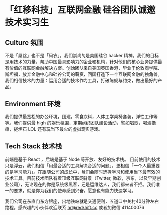 # 「红移科技」互联网金融 硅谷团队诚邀技术实习生

## Culture 氛围

不是「屌丝」也不是「码农」，我们崇尚的是美国硅谷 hacker 精神。我们的目标是用技术的力量，帮助中国最具影响力的企业和机构，针对他们的核心业务提供最有价值的互联网金融解决方案。创始团队来自美国英国香港，毕业于伦敦商学院、斯坦福，放弃金融中心和硅谷公司的薪资，回国打造下一个互联网金融的独角兽。我们相信技术的力量：运用合适的技术作为工具，打破陈规与约束，做出最好的产品。

## Environment 环境

我们提供最宽松的办公环境，团建，零食饮料，人体工学桌椅套装，弹性工作等等。我们提供最 high 的娱乐氛围，定期组织团队建设活动，譬如唱歌，喝酒撸串，搓炉石 LOL 还有玩当下最火的虚拟现实游戏。

## Tech Stack 技术栈

前端是基于 React ，后端是基于 Node 等开放、友好的技术栈。 目前使用的技术只是浮云，我们相信「用最合适的工具解决合适的问题」，更相信「一个人最重要的是学习能力」。在跟随公司的成长中，我们会随时选择学习和使用当下最有效的技术工具。目前技术团队有着顶级互联网背景（Twitter, 微软，京东，以及早期创业公司），无论现在的你是系统级黑客，还是运维达人，我们都来者不拒。我们唯一的要求，就是你为我们的使命感到兴奋，愿意也有能力快速学习。

我们公司在东直门东方银座，出地铁站就是交通便利，五道口中关村40分钟左右路程。感兴趣的小伙伴欢迎联系 hr@redshift.cc 或者加微信 411400076